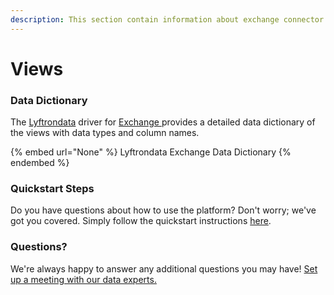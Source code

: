 ```yaml
---
description: This section contain information about exchange connector views information
---
```


# Views

### Data Dictionary

The [Lyftrondata](https://www.lyftrondata.com/) driver for [Exchange](None/)[ ](https://www.lyftrondata.com/integration/exchange/)provides a detailed data dictionary of the views with data types and column names.

{% embed url="None" %}
Lyftrondata Exchange Data Dictionary
{% endembed %}

### Quickstart Steps

Do you have questions about how to use the platform? Don't worry; we've got you covered. Simply follow the quickstart instructions [here](../README.md).

### Questions? <a href="#questions" id="questions"></a>

We're always happy to answer any additional questions you may have! [Set up a meeting with our data experts.](https://www.lyftrondata.com/book-a-meeting/)


